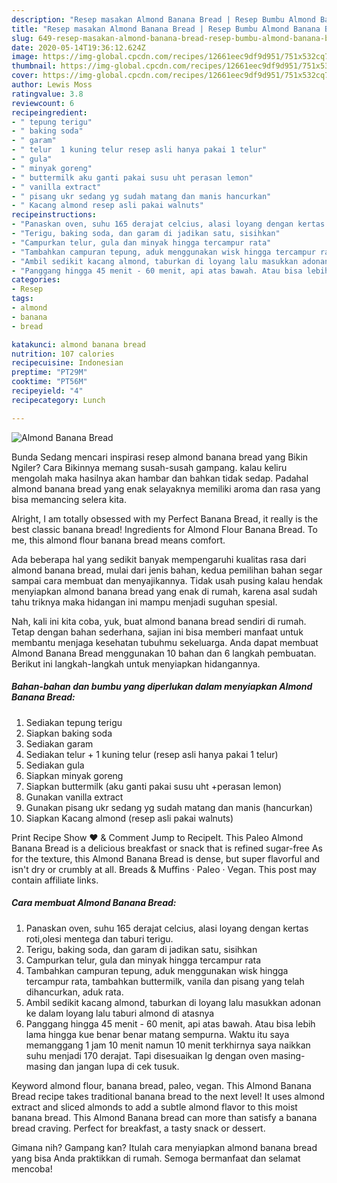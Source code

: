 ```yaml
---
description: "Resep masakan Almond Banana Bread | Resep Bumbu Almond Banana Bread Yang Lezat"
title: "Resep masakan Almond Banana Bread | Resep Bumbu Almond Banana Bread Yang Lezat"
slug: 649-resep-masakan-almond-banana-bread-resep-bumbu-almond-banana-bread-yang-lezat
date: 2020-05-14T19:36:12.624Z
image: https://img-global.cpcdn.com/recipes/12661eec9df9d951/751x532cq70/almond-banana-bread-foto-resep-utama.jpg
thumbnail: https://img-global.cpcdn.com/recipes/12661eec9df9d951/751x532cq70/almond-banana-bread-foto-resep-utama.jpg
cover: https://img-global.cpcdn.com/recipes/12661eec9df9d951/751x532cq70/almond-banana-bread-foto-resep-utama.jpg
author: Lewis Moss
ratingvalue: 3.8
reviewcount: 6
recipeingredient:
- " tepung terigu"
- " baking soda"
- " garam"
- " telur  1 kuning telur resep asli hanya pakai 1 telur"
- " gula"
- " minyak goreng"
- " buttermilk aku ganti pakai susu uht perasan lemon"
- " vanilla extract"
- " pisang ukr sedang yg sudah matang dan manis hancurkan"
- " Kacang almond resep asli pakai walnuts"
recipeinstructions:
- "Panaskan oven, suhu 165 derajat celcius, alasi loyang dengan kertas roti,olesi mentega dan taburi terigu."
- "Terigu, baking soda, dan garam di jadikan satu, sisihkan"
- "Campurkan telur, gula dan minyak hingga tercampur rata"
- "Tambahkan campuran tepung, aduk menggunakan wisk hingga tercampur rata, tambahkan buttermilk, vanila dan pisang yang telah dihancurkan, aduk rata."
- "Ambil sedikit kacang almond, taburkan di loyang lalu masukkan adonan ke dalam loyang lalu taburi almond di atasnya"
- "Panggang hingga 45 menit - 60 menit, api atas bawah. Atau bisa lebih lama hingga kue benar benar matang sempurna. Waktu itu saya memanggang 1 jam 10 menit namun 10 menit terkhirnya saya naikkan suhu menjadi 170 derajat. Tapi disesuaikan lg dengan oven masing-masing dan jangan lupa di cek tusuk."
categories:
- Resep
tags:
- almond
- banana
- bread

katakunci: almond banana bread 
nutrition: 107 calories
recipecuisine: Indonesian
preptime: "PT29M"
cooktime: "PT56M"
recipeyield: "4"
recipecategory: Lunch

---
```



![Almond Banana Bread](https://img-global.cpcdn.com/recipes/12661eec9df9d951/751x532cq70/almond-banana-bread-foto-resep-utama.jpg)

Bunda Sedang mencari inspirasi resep almond banana bread yang Bikin Ngiler? Cara Bikinnya memang susah-susah gampang. kalau keliru mengolah maka hasilnya akan hambar dan bahkan tidak sedap. Padahal almond banana bread yang enak selayaknya memiliki aroma dan rasa yang bisa memancing selera kita.

Alright, I am totally obsessed with my Perfect Banana Bread, it really is the best classic banana bread! Ingredients for Almond Flour Banana Bread. To me, this almond flour banana bread means comfort.

Ada beberapa hal yang sedikit banyak mempengaruhi kualitas rasa dari almond banana bread, mulai dari jenis bahan, kedua pemilihan bahan segar sampai cara membuat dan menyajikannya. Tidak usah pusing kalau hendak menyiapkan almond banana bread yang enak di rumah, karena asal sudah tahu triknya maka hidangan ini mampu menjadi suguhan spesial.


Nah, kali ini kita coba, yuk, buat almond banana bread sendiri di rumah. Tetap dengan bahan sederhana, sajian ini bisa memberi manfaat untuk membantu menjaga kesehatan tubuhmu sekeluarga. Anda dapat membuat Almond Banana Bread menggunakan 10 bahan dan 6 langkah pembuatan. Berikut ini langkah-langkah untuk menyiapkan hidangannya.

<!--inarticleads1-->

##### Bahan-bahan dan bumbu yang diperlukan dalam menyiapkan Almond Banana Bread:

1. Sediakan  tepung terigu
1. Siapkan  baking soda
1. Sediakan  garam
1. Sediakan  telur + 1 kuning telur (resep asli hanya pakai 1 telur)
1. Sediakan  gula
1. Siapkan  minyak goreng
1. Siapkan  buttermilk (aku ganti pakai susu uht +perasan lemon)
1. Gunakan  vanilla extract
1. Gunakan  pisang ukr sedang yg sudah matang dan manis (hancurkan)
1. Siapkan  Kacang almond (resep asli pakai walnuts)


Print Recipe Show ❤ &amp; Comment Jump to RecipeIt. This Paleo Almond Banana Bread is a delicious breakfast or snack that is refined sugar-free As for the texture, this Almond Banana Bread is dense, but super flavorful and isn&#39;t dry or crumbly at all. Breads &amp; Muffins · Paleo · Vegan. This post may contain affiliate links. 

<!--inarticleads2-->

##### Cara membuat Almond Banana Bread:

1. Panaskan oven, suhu 165 derajat celcius, alasi loyang dengan kertas roti,olesi mentega dan taburi terigu.
1. Terigu, baking soda, dan garam di jadikan satu, sisihkan
1. Campurkan telur, gula dan minyak hingga tercampur rata
1. Tambahkan campuran tepung, aduk menggunakan wisk hingga tercampur rata, tambahkan buttermilk, vanila dan pisang yang telah dihancurkan, aduk rata.
1. Ambil sedikit kacang almond, taburkan di loyang lalu masukkan adonan ke dalam loyang lalu taburi almond di atasnya
1. Panggang hingga 45 menit - 60 menit, api atas bawah. Atau bisa lebih lama hingga kue benar benar matang sempurna. Waktu itu saya memanggang 1 jam 10 menit namun 10 menit terkhirnya saya naikkan suhu menjadi 170 derajat. Tapi disesuaikan lg dengan oven masing-masing dan jangan lupa di cek tusuk.


Keyword almond flour, banana bread, paleo, vegan. This Almond Banana Bread recipe takes traditional banana bread to the next level! It uses almond extract and sliced almonds to add a subtle almond flavor to this moist banana bread. This Almond Banana bread can more than satisfy a banana bread craving. Perfect for breakfast, a tasty snack or dessert. 

Gimana nih? Gampang kan? Itulah cara menyiapkan almond banana bread yang bisa Anda praktikkan di rumah. Semoga bermanfaat dan selamat mencoba!
